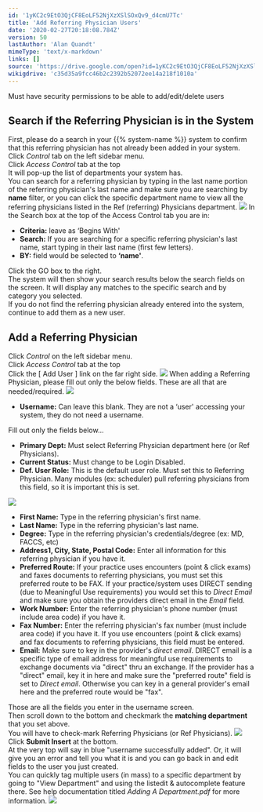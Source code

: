 ```yaml
---
id: '1yKC2c9EtO3QjCF8EoLF52NjXzXSlSOxQv9_d4cmU7Tc'
title: 'Add Referring Physician Users'
date: '2020-02-27T20:18:08.784Z'
version: 50
lastAuthor: 'Alan Quandt'
mimeType: 'text/x-markdown'
links: []
source: 'https://drive.google.com/open?id=1yKC2c9EtO3QjCF8EoLF52NjXzXSlSOxQv9_d4cmU7Tc'
wikigdrive: 'c35d35a9fcc46b2c2392b52072ee14a218f1010a'
---
```

Must have security permissions to be able to add/edit/delete users

## Search if the Referring Physician is in the System

First, please do a search in your {{% system-name %}} system to confirm that this referring physician has not already been added in your system.  
Click *Control* tab on the left sidebar menu.  
Click *Access Control* tab at the top  
It will pop-up the list of departments your system has.  
You can search for a referring physician by typing in the last name portion of the referring physician's last name and make sure you are searching by **name** filter, or you can click the specific department name to view all the referring physicians listed in the Ref (referring) Physicians department.
![](../add-referring-physician-users.assets/d6bd4b9f2876c4fa3ee4e9da8c229f03.png)
In the Search box at the top of the Access Control tab you are in:

* <strong>Criteria:</strong> leave as ‘Begins With'
* <strong>Search:</strong> If you are searching for a specific referring physician's last name, start typing in their last name (first few letters).
* <strong>BY:</strong> field would be selected to <strong>‘name'</strong>.

Click the GO box to the right.  
The system will then show your search results below the search fields on the screen. It will display any matches to the specific search and by category you selected.  
If you do not find the referring physician already entered into the system, continue to add them as a new user.

## Add a Referring Physician

Click *Control* on the left sidebar menu.  
Click *Access Control* tab at the top  
Click the [ Add User ] link on the far right side.
![](../add-referring-physician-users.assets/06a66a7207efb1370f2228aadf0bfa94.png)
When adding a Referring Physician, please fill out only the below fields. These are all that are needed/required.
![](../add-referring-physician-users.assets/0e7e7bbf2805b4fb5507db41f16591f0.png)

* <strong>Username:</strong> Can leave this blank. They are not a ‘user' accessing your system, they do not need a username.

Fill out only the fields below…

* <strong>Primary Dept:</strong> Must select Referring Physician department here (or Ref Physicians).
* <strong>Current Status:</strong> Must change to be Login Disabled.
* <strong>Def. User Role:</strong> This is the default user role. Must set this to Referring Physician. Many modules (ex: scheduler) pull referring physicians from this field, so it is important this is set.

![](../add-referring-physician-users.assets/b1584eb1df1ee1f8855971df966d32fb.png)

* <strong>First Name:</strong> Type in the referring physician's first name.
* <strong>Last Name:</strong> Type in the referring physician's last name.
* <strong>Degree:</strong> Type in the referring physician's credentials/degree (ex: MD, FACCS, etc)
* <strong>Address1, City, State, Postal Code:</strong> Enter all information for this referring physician if you have it.
* <strong>Preferred Route:</strong> If your practice uses encounters (point & click exams) and faxes documents to referring physicians, you must set this preferred route to be FAX. If your practice/system uses DIRECT sending (due to Meaningful Use requirements) you would set this to <em>Direct Email</em> and make sure you obtain the providers direct email in the <em>Email</em> field.
* <strong>Work Number:</strong> Enter the referring physician's phone number (must include area code) if you have it.
* <strong>Fax Number:</strong> Enter the referring physician's fax number (must include area code) if you have it. If you use encounters (point & click exams) and fax documents to referring physicians, this field must be entered.
* <strong>Email:</strong> Make sure to key in the provider's <em>direct email</em>. DIRECT email is a specific type of email address for meaningful use requirements to exchange documents via "direct" thru an exchange. If the provider has a "direct" email, key it in here and make sure the "preferred route" field is set to <em>Direct email</em>. Otherwise you can key in a general provider's email here and the preferred route would be "fax".

Those are all the fields you enter in the username screen.  
Then scroll down to the bottom and checkmark the **matching department** that you set above.  
You will have to check-mark Referring Physicians (or Ref Physicians).
![](../add-referring-physician-users.assets/4c902ff504b665df59457a684efba684.png)
Click **Submit Insert** at the bottom.  
At the very top will say in blue "username successfully added". Or, it will give you an error and tell you what it is and you can go back in and edit fields to the user you just created.  
You can quickly tag multiple users (in mass) to a specific department by going to "View Department" and using the listedit & autocomplete feature there. See help documentation titled *Adding A Department.pdf* for more information.
![](../add-referring-physician-users.assets/9b765d7e5e6a69557e8a99d859e93b3c.png)
